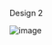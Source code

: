 Design 2

![image](https://github.com/Br4dley/br4dley.github.io/assets/92441090/ec273887-563e-4864-ad72-5683420548a8)
